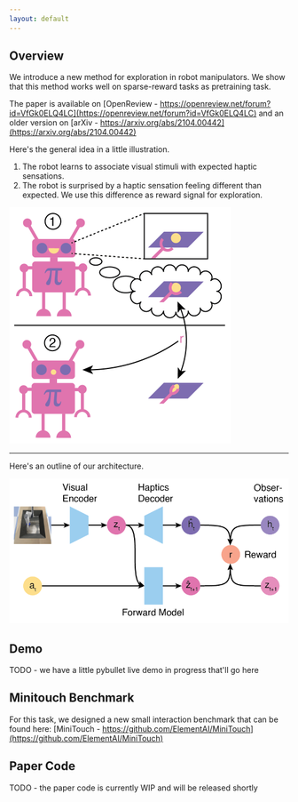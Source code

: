 ```yaml
---
layout: default
---
```


## Overview

We introduce a new method for exploration in robot manipulators. 
We show that this method works well on sparse-reward tasks as pretraining task. 

The paper is available on [OpenReview - https://openreview.net/forum?id=VfGk0ELQ4LC](https://openreview.net/forum?id=VfGk0ELQ4LC) 
and an older version on [arXiv - https://arxiv.org/abs/2104.00442](https://arxiv.org/abs/2104.00442)

Here's the general idea in a little illustration. 

1. The robot learns to associate visual stimuli with expected haptic sensations.
2. The robot is surprised by a haptic sensation feeling different than expected. We use this difference as reward signal 
for exploration. 

<img src="overview.png" alt="method illustration, showing visual surpise from unexpected haptic sensation" style="width:400px;"/>


---

Here's an outline of our architecture.

<img src="network.png" alt="network diagram" style="width:600px;"/>


## Demo

TODO - we have a little pybullet live demo in progress that'll go here

## Minitouch Benchmark

For this task, we designed a new small interaction benchmark that can be found here:
[MiniTouch - https://github.com/ElementAI/MiniTouch](https://github.com/ElementAI/MiniTouch)

## Paper Code

TODO - the paper code is currently WIP and will be released shortly